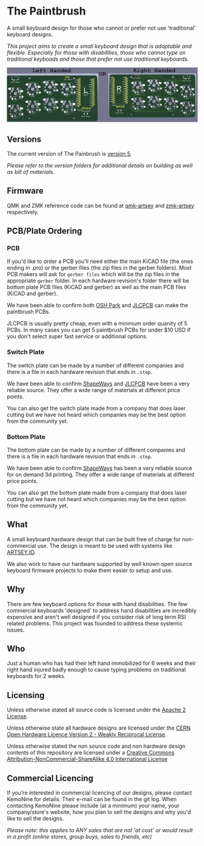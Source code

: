 # The Paintbrush

A small keyboard design for those who cannot or prefer not use 'traditional' keyboard designs.

*This project aims to create a small keyboard design that is adaptable and flexible. Especially for those with disabilities, those who cannot type on traditional keyboads and those that prefer not use traditional keyboards.*

![Version 5 Rendering](hardware/v5/small-paintbrush-hotswap.png)

## Versions

The current version of The Painbrush is [version 5](hardware/v5).

*Please refer to the version folders for additional details on building as well as bill of materials.*

## Firmware

QMK and ZMK reference code can be found at [qmk-artsey](https://github.com/artseyio/qmk-artsey/) and [zmk-artsey](https://github.com/artseyio/zmk-artsey/) respectively.

## PCB/Plate Ordering

### PCB

If you'd like to order a PCB you'll need either the main KiCAD file (the ones ending in .pro) or the gerber files (the zip files in the gerber folders). Most PCB makers will ask for ```gerber files``` which will be the zip files in the appropriate ```gerber``` folder. In each hardware revision's folder there will be bottom plate PCB files (KiCAD and gerber) as well as the main PCB files (KiCAD and gerber).

We have been able to confirm both [OSH Park](https://oshpark.com/) and [JLCPCB](https://jlcpcb.com/) can make the paintbrush PCBs.

JLCPCB is usually pretty cheap, even with a minimum order quanity of 5 PCBs. In many cases you can get 5 paintbrush PCBs for under $10 USD if you don't select super fast service or additional options.

### Switch Plate

The switch plate can be made by a number of different companies and there is a file in each hardware revision that ends in ```.step```.

We have been able to confirm [ShapeWays](https://shapeways.com/) and [JLCPCB](https://jlcpcb.com/) have been a very reliable source. They offer a wide range of materials at different price points.

You can also get the switch plate made from a company that does laser cutting but we have not heard which companies may be the best option from the community yet.

### Bottom Plate

The bottom plate can be made by a number of different companies and there is a file in each hardware revision that ends in ```.step```.

We have been able to confirm [ShapeWays](https://shapeways.com/) has been a very reliable source for on demand 3d printing. They offer a wide range of materials at different price points.

You can also get the bottom plate made from a company that does laser cutting but we have not heard which companies may be the best option from the community yet.

## What

A small keyboard hardware design that can be built free of charge for non-commercial use. The design is meant to be used with systems like [ARTSEY.IO](https://www.artsey.io/).

We also work to have our hardware supported by well known open source keyboard firmware projects to make them easier to setup and use.

## Why

There are few keyboard options for those with hand disabilities. The few commercial keyboards 'designed' to address hand disabilities are incredibly expensive and aren't well designed if you consider risk of long term RSI related problems. This project was founded to address these systemic issues.

## Who

Just a human who has had their left hand immobilized for 6 weeks and their right hand injured badly enough to cause typing problems on traditional keyboards for 2 weeks.

## Licensing

Unless otherwise stated all source code is licensed under the [Apache 2 License](LICENSE-APACHE-2.0.txt).

Unless otherwise state all hardware designs are licensed under the [CERN Open Hardware Licence Version 2 - Weakly Reciprocal License](LICENSE-cern_ohl_w_v2.txt).

Unless otherwise stated the non source code and non hardware design contents of this repository are licensed under a [Creative Commons Attribution-NonCommercial-ShareAlike 4.0 International License](LICENSE-CC-Attribution-NonCommercial-ShareAlike-4.0-International.txt)

## Commercial Licencing

If you're interested in commercial licencing of our designs, please contact KemoNine for details. Their e-mail can be found in the git log. When contacting KemoNine please include (at a minimum) your name, your company/store's website, how you plan to sell the designs and why you'd like to sell the designs.

*Please note: this applies to ANY sales that are not 'at cost' or would result in a profit (online stores, group buys, sales to friends, etc)*
